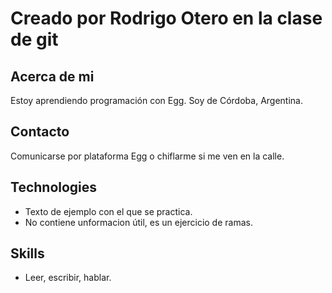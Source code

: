 # Creado por Rodrigo Otero en la clase de git
## Acerca de mi
Estoy aprendiendo programación con Egg. Soy de Córdoba, Argentina.
## Contacto
Comunicarse por plataforma Egg o chiflarme si me ven en la calle.
## Technologies
- Texto de ejemplo con el que se practica.
- No contiene unformacion útil, es un ejercicio de ramas.
## Skills
- Leer, escribir, hablar.